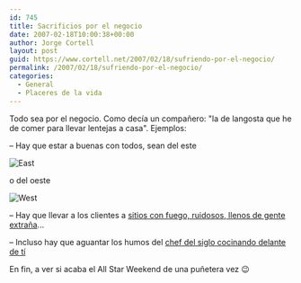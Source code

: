 ```yaml
---
id: 745
title: Sacrificios por el negocio
date: 2007-02-18T10:00:38+00:00
author: Jorge Cortell
layout: post
guid: https://www.cortell.net/2007/02/18/sufriendo-por-el-negocio/
permalink: /2007/02/18/sufriendo-por-el-negocio/
categories:
  - General
  - Placeres de la vida
---
```

Todo sea por el negocio. Como decí­a un compañero: "la de langosta que he de comer para llevar lentejas a casa". Ejemplos:

– Hay que estar a buenas con todos, sean del este

![East](https://farm1.static.flickr.com/147/393758022_4d9ca096fd.jpg?v=0 "East")

o del oeste

![West](https://farm1.static.flickr.com/133/393758304_7beb346139.jpg?v=1171783269 "West")

– Hay que llevar a los clientes a <a target="_blank" title="KA" href="https://www.mgmgrand.com/entertainment/ka-cirque-du-soleil-show.aspx">sitios con fuego, ruidosos, llenos de gente extraña</a>...

– Incluso hay que aguantar los humos del <a target="_blank" title="Robuchon" href="https://www.mgmgrand.com/dining/atelier-joel-robuchon-french-restaurant.aspx">chef del siglo cocinando delante de tí­</a>

En fin, a ver si acaba el All Star Weekend de una puñetera vez 😉